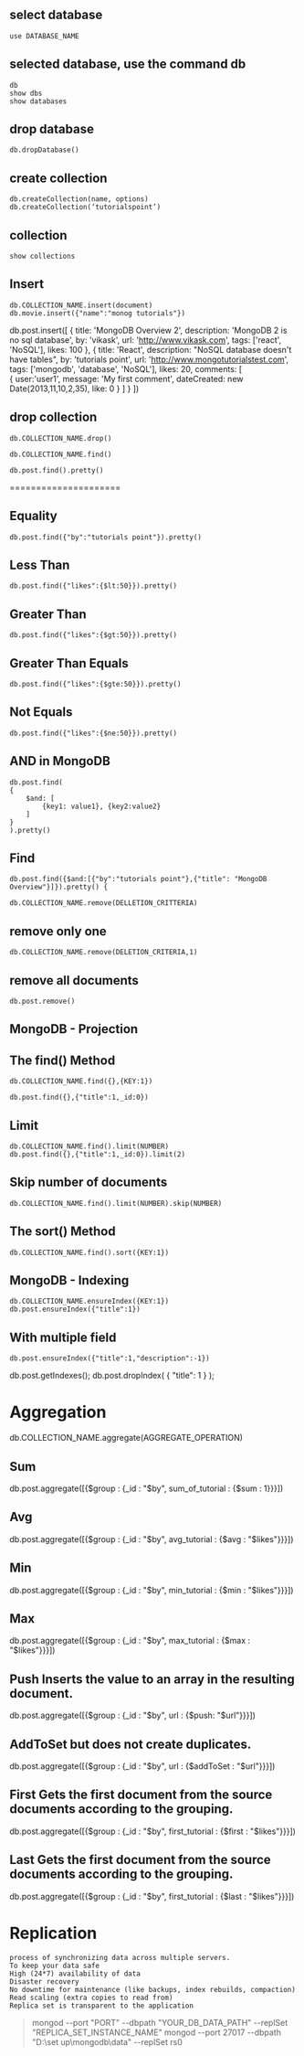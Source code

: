 
## select database
    use DATABASE_NAME
## selected database, use the command db
    db
    show dbs
    show databases

## drop database
    db.dropDatabase()

## create collection
    db.createCollection(name, options)
    db.createCollection(‘tutorialspoint’)

## collection
    show collections

## Insert
    db.COLLECTION_NAME.insert(document)
    db.movie.insert({"name":"monog tutorials"})

db.post.insert([
   {
      title: 'MongoDB Overview 2', 
      description: 'MongoDB 2 is no sql database',
      by: 'vikask',
      url: 'http://www.vikask.com',
      tags: ['react', 'NoSQL'],
      likes: 100
   },
   {
      title: 'React', 
      description: "NoSQL database doesn't have tables",
      by: 'tutorials point',
      url: 'http://www.mongotutorialstest.com',
      tags: ['mongodb', 'database', 'NoSQL'],
      likes: 20, 
      comments: [	
         {
            user:'user1',
            message: 'My first comment',
            dateCreated: new Date(2013,11,10,2,35),
            like: 0 
         }
      ]
   }
])

## drop collection
    db.COLLECTION_NAME.drop()

    db.COLLECTION_NAME.find()

    db.post.find().pretty()

=====================
## Equality
    db.post.find({"by":"tutorials point"}).pretty()

## Less Than
    db.post.find({"likes":{$lt:50}}).pretty()

## Greater Than
    db.post.find({"likes":{$gt:50}}).pretty()

## Greater Than Equals
    db.post.find({"likes":{$gte:50}}).pretty()

## Not Equals 
    db.post.find({"likes":{$ne:50}}).pretty()

## AND in MongoDB
    db.post.find(
    {
        $and: [
            {key1: value1}, {key2:value2}
        ]
    }
    ).pretty()

## Find
    db.post.find({$and:[{"by":"tutorials point"},{"title": "MongoDB Overview"}]}).pretty() {

    db.COLLECTION_NAME.remove(DELLETION_CRITTERIA)

## remove only one
    db.COLLECTION_NAME.remove(DELETION_CRITERIA,1)
## remove all documents
    db.post.remove()

## MongoDB - Projection

## The find() Method

    db.COLLECTION_NAME.find({},{KEY:1})

    db.post.find({},{"title":1,_id:0})

## Limit
    db.COLLECTION_NAME.find().limit(NUMBER)
    db.post.find({},{"title":1,_id:0}).limit(2)

## Skip number of documents
    db.COLLECTION_NAME.find().limit(NUMBER).skip(NUMBER)

## The sort() Method
    db.COLLECTION_NAME.find().sort({KEY:1})

## MongoDB - Indexing
    db.COLLECTION_NAME.ensureIndex({KEY:1})
    db.post.ensureIndex({"title":1})

## With multiple field
    db.post.ensureIndex({"title":1,"description":-1})

db.post.getIndexes();
db.post.dropIndex( { "title": 1 } );

# Aggregation
db.COLLECTION_NAME.aggregate(AGGREGATE_OPERATION)
## Sum
db.post.aggregate([{$group : {_id : "$by", sum_of_tutorial : {$sum : 1}}}])
## Avg
db.post.aggregate([{$group : {_id : "$by", avg_tutorial : {$avg : "$likes"}}}])
## Min
db.post.aggregate([{$group : {_id : "$by", min_tutorial : {$min : "$likes"}}}])
## Max
db.post.aggregate([{$group : {_id : "$by", max_tutorial : {$max : "$likes"}}}])
## Push Inserts the value to an array in the resulting document.
db.post.aggregate([{$group : {_id : "$by", url : {$push: "$url"}}}])
## AddToSet but does not create duplicates.
db.post.aggregate([{$group : {_id : "$by", url : {$addToSet : "$url"}}}])
## First Gets the first document from the source documents according to the grouping.
db.post.aggregate([{$group : {_id : "$by", first_tutorial : {$first : "$likes"}}}])
## Last Gets the first document from the source documents according to the grouping.
db.post.aggregate([{$group : {_id : "$by", first_tutorial : {$last : "$likes"}}}])

# Replication 
    process of synchronizing data across multiple servers.
    To keep your data safe
    High (24*7) availability of data
    Disaster recovery
    No downtime for maintenance (like backups, index rebuilds, compaction)
    Read scaling (extra copies to read from)
    Replica set is transparent to the application

>mongod --port "PORT" --dbpath "YOUR_DB_DATA_PATH" --replSet "REPLICA_SET_INSTANCE_NAME"
>mongod --port 27017 --dbpath "D:\set up\mongodb\data" --replSet rs0
